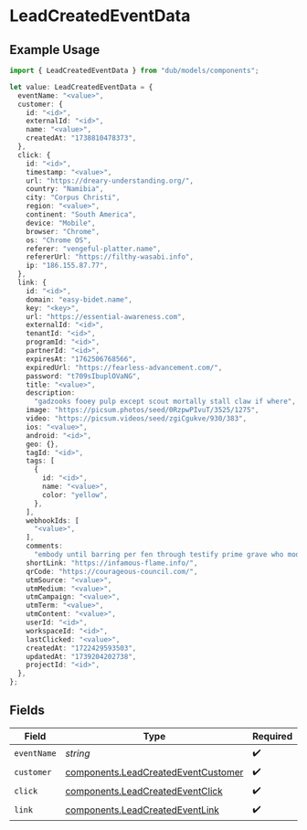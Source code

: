 # LeadCreatedEventData

## Example Usage

```typescript
import { LeadCreatedEventData } from "dub/models/components";

let value: LeadCreatedEventData = {
  eventName: "<value>",
  customer: {
    id: "<id>",
    externalId: "<id>",
    name: "<value>",
    createdAt: "1738810478373",
  },
  click: {
    id: "<id>",
    timestamp: "<value>",
    url: "https://dreary-understanding.org/",
    country: "Namibia",
    city: "Corpus Christi",
    region: "<value>",
    continent: "South America",
    device: "Mobile",
    browser: "Chrome",
    os: "Chrome OS",
    referer: "vengeful-platter.name",
    refererUrl: "https://filthy-wasabi.info",
    ip: "186.155.87.77",
  },
  link: {
    id: "<id>",
    domain: "easy-bidet.name",
    key: "<key>",
    url: "https://essential-awareness.com",
    externalId: "<id>",
    tenantId: "<id>",
    programId: "<id>",
    partnerId: "<id>",
    expiresAt: "1762506768566",
    expiredUrl: "https://fearless-advancement.com/",
    password: "t709sIbuplOVaNG",
    title: "<value>",
    description:
      "gadzooks fooey pulp except scout mortally stall claw if where",
    image: "https://picsum.photos/seed/0RzpwPIvuT/3525/1275",
    video: "https://picsum.videos/seed/zgiCgukve/930/383",
    ios: "<value>",
    android: "<id>",
    geo: {},
    tagId: "<id>",
    tags: [
      {
        id: "<id>",
        name: "<value>",
        color: "yellow",
      },
    ],
    webhookIds: [
      "<value>",
    ],
    comments:
      "embody until barring per fen through testify prime grave who modulo oh nor unused furthermore quietly",
    shortLink: "https://infamous-flame.info/",
    qrCode: "https://courageous-council.com/",
    utmSource: "<value>",
    utmMedium: "<value>",
    utmCampaign: "<value>",
    utmTerm: "<value>",
    utmContent: "<value>",
    userId: "<id>",
    workspaceId: "<id>",
    lastClicked: "<value>",
    createdAt: "1722429593503",
    updatedAt: "1739204202738",
    projectId: "<id>",
  },
};
```

## Fields

| Field                                                                                      | Type                                                                                       | Required                                                                                   | Description                                                                                |
| ------------------------------------------------------------------------------------------ | ------------------------------------------------------------------------------------------ | ------------------------------------------------------------------------------------------ | ------------------------------------------------------------------------------------------ |
| `eventName`                                                                                | *string*                                                                                   | :heavy_check_mark:                                                                         | N/A                                                                                        |
| `customer`                                                                                 | [components.LeadCreatedEventCustomer](../../models/components/leadcreatedeventcustomer.md) | :heavy_check_mark:                                                                         | N/A                                                                                        |
| `click`                                                                                    | [components.LeadCreatedEventClick](../../models/components/leadcreatedeventclick.md)       | :heavy_check_mark:                                                                         | N/A                                                                                        |
| `link`                                                                                     | [components.LeadCreatedEventLink](../../models/components/leadcreatedeventlink.md)         | :heavy_check_mark:                                                                         | N/A                                                                                        |